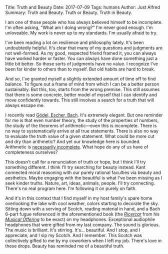Title: Truth and Beauty
Date: 2017-07-09
Tags: humans
Author: Just Alfred
Summary: Truth and Beauty. Truth or Beauty. Truth in Beauty.

I am one of those people who has always believed himself to be incomplete.
I'm often asking, "What am I doing wrong?" I'm never good enough. I'm unloveable.
My work is never up to my standards. I'm usually afraid to try.

I've been reading a lot on resilience and philosophy lately. It's been undoubtedly
helpful. It's clear that many of my questions and judgments are not well-formed.
As my good, respected friend framed it, you can always have worked harder or faster.
You can always have done something just a little bit better.
So those sorts of judgments have no value.
I recognize I've been far kinder to others than to myself.
But old habits are hard to break.

And so, I've granted myself a slightly extended amount of time off to find balance.
To figure out a frame of mind from which I can be a better person sustainably.
But this, too, starts from the wrong premise.
This still assumes that there is some concrete, better model of myself that I can identify and
move confidently towards.
This still involves a search for a truth that will always escape me.

I recently read [Gödel, Escher, Bach](http://www.goodreads.com/book/show/24113.G_del_Escher_Bach).
It's extremely elegant.
But one reminder for me is that even number theory, the study of the properties
of numbers, the study of the theorems of arithmetic—even this is incomplete.
There is no way to systematically arrive at all true statements.
There is also no way to evaluate the truth value of a given statement.
What could be more cut and dry than arithmetic?
And yet our knowledge here is bounded.
Arithmetic is [necessarily incomplete](https://plato.stanford.edu/entries/goedel-incompleteness/).
What hope do any of us have of completeness ourselves?

This doesn't call for a renunciation of truth or hope, but I think I'll try something different.
I think I'll try searching for beauty instead.
Kant connected moral reasoning with our purely rational faculties via beauty and aesthetics.
Maybe engaging with the beautiful is what I've been missing as I seek kinder truths.
Nature, art, ideas, animals, people.
I'll try connecting.
There's no real program here.
I'm following it on purely on faith.

And it's in this context that I find myself in my host family's spare home
overlooking the lake with cool weather, colors starting to decorate the sky.
Sitting down with a serving of Scotch, reading material in hand,
and a Bach 6-part fugue referenced in the aforementioned book
(the [*Ricercar*](https://www.youtube.com/watch?v=6QA212M70hM)
from his [*Musical Offering*](https://en.wikipedia.org/wiki/The_Musical_Offering)
to be exact) on my headphones.
Exceptional audiophile headphones that were gifted from my last company.
The sound is glorious. The music is brilliant. It's stirring. It's... beautiful.
And I stop, and I appreciate, and I sip my Scotch. And I remember.
This Scotch was collectively gifted to me by my coworkers when I left my job.
There's love in these drops.
Beauty has reminded me of a beautiful truth.
